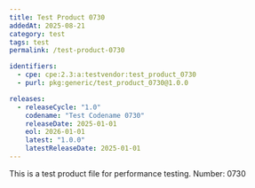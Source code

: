 ```yaml
---
title: Test Product 0730
addedAt: 2025-08-21
category: test
tags: test
permalink: /test-product-0730

identifiers:
  - cpe: cpe:2.3:a:testvendor:test_product_0730
  - purl: pkg:generic/test_product_0730@1.0.0

releases:
  - releaseCycle: "1.0"
    codename: "Test Codename 0730"
    releaseDate: 2025-01-01
    eol: 2026-01-01
    latest: "1.0.0"
    latestReleaseDate: 2025-01-01
---
```


This is a test product file for performance testing. Number: 0730
